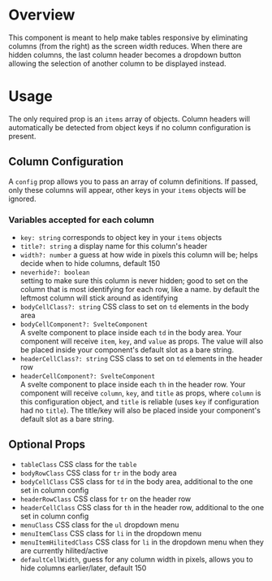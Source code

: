 # Overview

This component is meant to help make tables responsive by eliminating columns (from the right) as the screen width reduces. When there are hidden columns, the last column header becomes a dropdown button allowing the selection of another column to be displayed instead.

# Usage

The only required prop is an `items` array of objects. Column headers will automatically be detected from object keys if no column configuration is present.

## Column Configuration

A `config` prop allows you to pass an array of column definitions. If passed, only these columns will appear, other keys in your `items` objects will be ignored.

### Variables accepted for each column

* `key: string` corresponds to object key in your `items` objects
* `title?: string` a display name for this column's header
* `width?: number` a guess at how wide in pixels this column will be; helps decide when to hide
                   columns, default 150
* `neverhide?: boolean`<br>
  setting to make sure this column is never hidden; good to set on
  the column that is most identifying for each row, like a name.
  by default the leftmost column will stick around as identifying
* `bodyCellClass?: string` CSS class to set on `td` elements in the body area
* `bodyCellComponent?: SvelteComponent`<br>
  A svelte component to place inside each `td` in the body area. Your component will receive
  `item`, `key`, and `value` as props. The value will also be placed inside your component's
  default slot as a bare string.
* `headerCellClass?: string` CSS class to set on `td` elements in the header row
* `headerCellComponent?: SvelteComponent`<br>
  A svelte component to place inside each `th` in the header row. Your component will receive
  `column`, `key`, and `title` as props, where `column` is this configuration object, and `title`
  is reliable (uses `key` if configuration had no `title`). The title/key will also be placed
  inside your component's default slot as a bare string.

## Optional Props
 * `tableClass` CSS class for the `table`
 * `bodyRowClass` CSS class for `tr` in the body area
 * `bodyCellClass` CSS class for `td` in the body area, additional to the one set in column config
 * `headerRowClass` CSS class for `tr` on the header row
 * `headerCellClass` CSS class for `th` in the header row, additional to the one set in column config
 * `menuClass` CSS class for the `ul` dropdown menu
 * `menuItemClass` CSS class for `li` in the dropdown menu
 * `menuItemHilitedClass` CSS class for `li` in the dropdown menu when they are currently hilited/active
 * `defaultCellWidth`, guess for any column width in pixels, allows you to hide columns earlier/later, default 150
